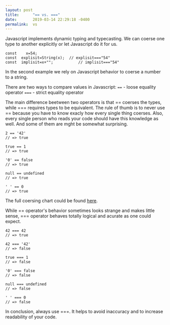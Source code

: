 ```yaml
---
layout: post
title:      "== vs. ==="
date:       2019-03-14 22:29:18 -0400
permalink:  vs
---
```



Javascript implements dynamic typing and typecasting.  We can coerse one type to another explicitly or let Javascript do it for us. 
```
const    x=54;
const  explisit=String(x);  // explisit==="54"
const  implisit=x+"";           // implisit==="54"
```
In the second example we rely on Javascript behavior to coerse a number to a string. 

There are two ways to compare values in Javascript:
`==` - loose equality operator
`===` - strict equality operator

The main difference beetween two operators is that == coerses the types, while === requires types to be equivalent. 
The rule of thumb is to never use == because you have to know exacly how every single thing coerses. Also, every single person who reads your code should have this knowledge as well. And some of them are mght be somewhat surprising.

```
2 == '42'
// => true
 
true == 1
// => true
 
'0' == false
// => true
 
null == undefined
// => true
 
' ' == 0
// => true
```

The full coersing chart could be found [here](https://live.staticflickr.com/65535/48031028181_3c0f68dd66_z.jpg). 


While == operator's behavior sometimes looks strange and makes little sense, === operator behaves totally logical and acurate as one could expect.

```
42 === 42
// => true
 
42 === '42'
// => false
 
true === 1
// => false
 
'0' === false
// => false
 
null === undefined
// => false
 
' ' === 0
// => false
```

In conclusion, always use ===. It helps to avoid inaccuracy and to increase readability of your code. 

